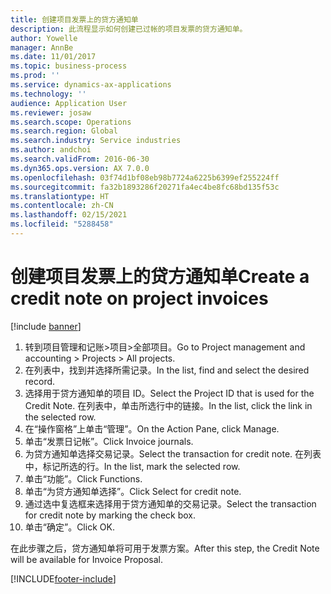 ```yaml
---
title: 创建项目发票上的贷方通知单
description: 此流程显示如何创建已过帐的项目发票的贷方通知单。
author: Yowelle
manager: AnnBe
ms.date: 11/01/2017
ms.topic: business-process
ms.prod: ''
ms.service: dynamics-ax-applications
ms.technology: ''
audience: Application User
ms.reviewer: josaw
ms.search.scope: Operations
ms.search.region: Global
ms.search.industry: Service industries
ms.author: andchoi
ms.search.validFrom: 2016-06-30
ms.dyn365.ops.version: AX 7.0.0
ms.openlocfilehash: 03f74d1bf08eb98b7724a6225b6399ef255224ff
ms.sourcegitcommit: fa32b1893286f20271fa4ec4be8fc68bd135f53c
ms.translationtype: HT
ms.contentlocale: zh-CN
ms.lasthandoff: 02/15/2021
ms.locfileid: "5288458"
---
```

# <a name="create-a-credit-note-on-project-invoices"></a><span data-ttu-id="1c60f-103">创建项目发票上的贷方通知单</span><span class="sxs-lookup"><span data-stu-id="1c60f-103">Create a credit note on project invoices</span></span>

[!include [banner](../../includes/banner.md)]

1. <span data-ttu-id="1c60f-104">转到项目管理和记账>项目>全部项目。</span><span class="sxs-lookup"><span data-stu-id="1c60f-104">Go to Project management and accounting > Projects > All projects.</span></span> 
2. <span data-ttu-id="1c60f-105">在列表中，找到并选择所需记录。</span><span class="sxs-lookup"><span data-stu-id="1c60f-105">In the list, find and select the desired record.</span></span> 
3. <span data-ttu-id="1c60f-106">选择用于贷方通知单的项目 ID。</span><span class="sxs-lookup"><span data-stu-id="1c60f-106">Select the Project ID that is used for the Credit Note.</span></span> <span data-ttu-id="1c60f-107">在列表中，单击所选行中的链接。</span><span class="sxs-lookup"><span data-stu-id="1c60f-107">In the list, click the link in the selected row.</span></span> 
4. <span data-ttu-id="1c60f-108">在“操作窗格”上单击“管理”。</span><span class="sxs-lookup"><span data-stu-id="1c60f-108">On the Action Pane, click Manage.</span></span> 
5. <span data-ttu-id="1c60f-109">单击“发票日记帐”。</span><span class="sxs-lookup"><span data-stu-id="1c60f-109">Click Invoice journals.</span></span> 
6. <span data-ttu-id="1c60f-110">为贷方通知单选择交易记录。</span><span class="sxs-lookup"><span data-stu-id="1c60f-110">Select the transaction for credit note.</span></span> <span data-ttu-id="1c60f-111">在列表中，标记所选的行。</span><span class="sxs-lookup"><span data-stu-id="1c60f-111">In the list, mark the selected row.</span></span> 
7. <span data-ttu-id="1c60f-112">单击“功能”。</span><span class="sxs-lookup"><span data-stu-id="1c60f-112">Click Functions.</span></span> 
8. <span data-ttu-id="1c60f-113">单击“为贷方通知单选择”。</span><span class="sxs-lookup"><span data-stu-id="1c60f-113">Click Select for credit note.</span></span> 
9. <span data-ttu-id="1c60f-114">通过选中复选框来选择用于贷方通知单的交易记录。</span><span class="sxs-lookup"><span data-stu-id="1c60f-114">Select the transaction for credit note by marking the check box.</span></span>
10. <span data-ttu-id="1c60f-115">单击“确定”。</span><span class="sxs-lookup"><span data-stu-id="1c60f-115">Click OK.</span></span> 

<span data-ttu-id="1c60f-116">在此步骤之后，贷方通知单将可用于发票方案。</span><span class="sxs-lookup"><span data-stu-id="1c60f-116">After this step, the Credit Note will be available for Invoice Proposal.</span></span>


[!INCLUDE[footer-include](../../includes/footer-banner.md)]